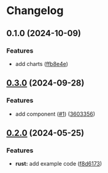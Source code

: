 # Changelog

## 0.1.0 (2024-10-09)


### Features

* add charts ([ffb8e4e](https://github.com/aajimal/release-please-monorepo/commit/ffb8e4ec9faa4d8d168d9407047e9d1d14a4c6d2))

## [0.3.0](https://github.com/astriaorg/release-please-monorepo/compare/goodbye_rust-v0.2.0...goodbye_rust@v0.3.0) (2024-09-28)


### Features

* add component ([#1](https://github.com/astriaorg/release-please-monorepo/issues/1)) ([3603356](https://github.com/astriaorg/release-please-monorepo/commit/3603356f99349ed729f63c856014f95a7f754d4f))

## [0.2.0](https://github.com/amarjanica/release-please-monorepo-example/compare/hello_rust-v0.1.0...hello_rust@v0.2.0) (2024-05-25)


### Features

* **rust:** add example code ([f8d6173](https://github.com/amarjanica/release-please-monorepo-example/commit/f8d61736e63e4c1baf1d881c50556fa0ba6829d0))
